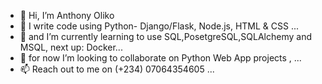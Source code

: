 - 👋 Hi, I’m Anthony Oliko
- 👀 I write code using Python- Django/Flask, Node.js, HTML & CSS ...
- 🌱 and I’m currently learning to use SQL,PosetgreSQL,SQLAlchemy and MSQL, next up: Docker...
- 💞️ for now I’m looking to collaborate on Python Web App projects , ...
- 📫 Reach out to me on (+234) 07064354605  ...

<!---
Adrianthebeloved/Adrianthebeloved is a ✨ special ✨ repository because its `README.md` (this file) appears on your GitHub profile.
You can click the Preview link to take a look at your changes.
--->
